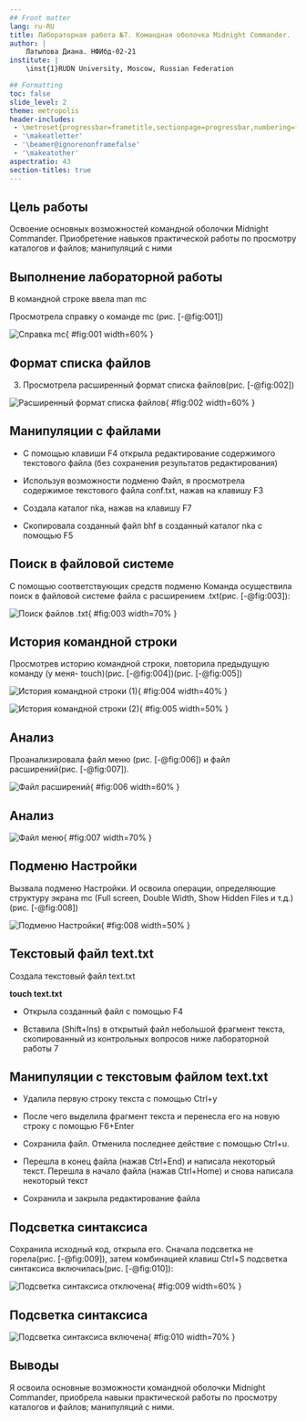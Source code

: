 ```yaml
---
## Front matter
lang: ru-RU
title: Лабораторная работа №7. Командная оболочка Midnight Commander.
author: |
	Латыпова Диана. НФИбд-02-21
institute: |
	\inst{1}RUDN University, Moscow, Russian Federation

## Formatting
toc: false
slide_level: 2
theme: metropolis
header-includes: 
 - \metroset{progressbar=frametitle,sectionpage=progressbar,numbering=fraction}
 - '\makeatletter'
 - '\beamer@ignorenonframefalse'
 - '\makeatother'
aspectratio: 43
section-titles: true
---
```


## Цель работы

Освоение основных возможностей командной оболочки Midnight Commander. Приобретение навыков практической работы по просмотру каталогов и файлов; манипуляций с ними

## Выполнение лабораторной работы

В командной строке ввела man mc

Просмотрела справку о команде mc (рис. [-@fig:001])

![Справка mc](image/1%20man%20mc%202.png){ #fig:001 width=60% }

## Формат списка файлов

3. Просмотрела расширенный формат списка файлов(рис. [-@fig:002])

![Расширенный формат списка файлов](image/3%20prava%202.png){ #fig:002 width=60% }

## Манипуляции с файлами

- С помощью клавиши F4 открыла редактирование содержимого текстового файла (без сохранения результатов редактирования)

- Используя возможности подменю Файл, я просмотрела содержимое текстового файла conf.txt, нажав на клавишу F3

- Создала каталог nka, нажав на клавишу F7

- Скопировала созданный файл bhf в созданный каталог nka с помощью F5

## Поиск в файловой системе

С помощью соответствующих средств подменю Команда осуществила поиск в файловой системе файла с расширением .txt(рис. [-@fig:003]):

![Поиск файлов .txt](image/6.1%20poisk.png){ #fig:003 width=70% }

## История командной строки

Просмотрев историю командной строки, повторила предыдущую команду (у меня- touch)(рис. [-@fig:004])(рис. [-@fig:005])

![История командной строки (1)](image/6.2%20history.png){ #fig:004 width=40% }

![История командной строки (2)](image/6.2%20histore%202.png){ #fig:005 width=50% }

## Анализ

Проанализировала файл меню (рис. [-@fig:006]) и файл расширений(рис. [-@fig:007]).

![Файл расширений](image/6.3%20racshireniye.png){ #fig:006 width=60% }

## Анализ

![Файл меню](image/6.4%20menu.png){ #fig:007 width=70% }

## Подменю Настройки 

Вызвала подменю Настройки. И освоила операции, определяющие структуру экрана mc (Full screen, Double Width, Show Hidden Files и т.д.)(рис. [-@fig:008])

![Подменю Настройки](image/7.png){ #fig:008 width=50% }

## Текстовый файл text.txt  

Создала текстовый файл text.txt 

**touch text.txt**

- Открыла созданный файл с помощью F4

- Вставила (Shift+Ins) в открытый файл небольшой фрагмент текста, скопированный из контрольных вопросов ниже лабораторной работы 7

## Манипуляции с текстовым файлом text.txt  

- Удалила первую строку текста с помощью Ctrl+y

- После чего выделила фрагмент текста и перенесла его на новую строку с помощью F6+Enter

- Сохранила файл. Отменила последнее действие с помощью  Ctrl+u. 

- Перешла в конец файла (нажав Ctrl+End) и написала некоторый текст. Перешла в начало файла (нажав Ctrl+Home) и снова написала некоторый текст

- Сохранила и закрыла редактирование файла

## Подсветка синтаксиса

Сохранила исходный код, открыла его. Сначала подсветка не горела(рис. [-@fig:009]), затем комбинацией клавиш Ctrl+S подсветка синтаксиса включилась(рис. [-@fig:010]):

![Подсветка синтаксиса отключена](image/10.png){ #fig:009 width=60% }

## Подсветка синтаксиса

![Подсветка синтаксиса включена](image/10.1.png){ #fig:010 width=70% }

## Выводы

Я освоила основные возможности командной оболочки Midnight Commander, приобрела навыки практической работы по просмотру каталогов и файлов; манипуляций с ними.